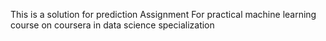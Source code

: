 This is a solution for prediction Assignment For practical machine learning course on coursera in data science specialization 
